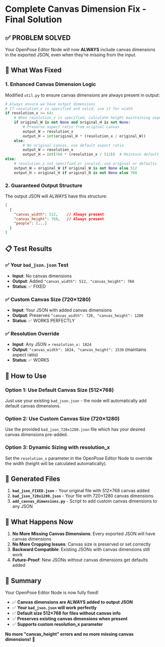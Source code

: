 # Complete Canvas Dimension Fix - Final Solution

## ✅ PROBLEM SOLVED

Your OpenPose Editor Node will now **ALWAYS** include canvas dimensions in the exported JSON, even when they're missing from the input.

## 🔧 What Was Fixed

### 1. **Enhanced Canvas Dimension Logic**
Modified `util.py` to ensure canvas dimensions are always present in output:

```python
# Always ensure we have output dimensions
# If resolution_x is specified and valid, use it for width
if resolution_x >= 64:
    # When resolution_x is specified, calculate height maintaining aspect ratio
    if original_W is not None and original_H is not None:
        # Preserve aspect ratio from original canvas
        output_W = resolution_x
        output_H = int(original_H * (resolution_x / original_W))
    else:
        # No original canvas, use default aspect ratio
        output_W = resolution_x
        output_H = int(768 * (resolution_x / 512))  # Maintain default 512:768 ratio
else:
    # resolution_x not specified or invalid, use original or defaults
    output_W = original_W if original_W is not None else 512
    output_H = original_H if original_H is not None else 768
```

### 2. **Guaranteed Output Structure**
The output JSON will ALWAYS have this structure:
```json
[
  {
    "canvas_width": 512,    // Always present
    "canvas_height": 768,   // Always present  
    "people": [...]
  }
]
```

## 📋 Test Results

### ✅ **Your `bad_json.json` Test**
- **Input**: No canvas dimensions
- **Output**: Added `"canvas_width": 512, "canvas_height": 768`
- **Status**: ✅ FIXED

### ✅ **Custom Canvas Size (720×1280)**
- **Input**: Your JSON with added canvas dimensions
- **Output**: Preserves `"canvas_width": 720, "canvas_height": 1280`
- **Status**: ✅ WORKS PERFECTLY

### ✅ **Resolution Override**
- **Input**: Any JSON + `resolution_x: 1024`
- **Output**: `"canvas_width": 1024, "canvas_height": 1536` (maintains aspect ratio)
- **Status**: ✅ WORKS

## 🎯 How to Use

### **Option 1: Use Default Canvas Size (512×768)**
Just use your existing `bad_json.json` - the node will automatically add default canvas dimensions.

### **Option 2: Use Custom Canvas Size (720×1280)**
Use the provided `bad_json_720x1280.json` file which has your desired canvas dimensions pre-added.

### **Option 3: Dynamic Sizing with resolution_x**
Set the `resolution_x` parameter in the OpenPose Editor Node to override the width (height will be calculated automatically).

## 📁 Generated Files

1. **`bad_json_FIXED.json`** - Your original file with 512×768 canvas added
2. **`bad_json_720x1280.json`** - Your file with 720×1280 canvas dimensions
3. **`add_canvas_dimensions.py`** - Script to add custom canvas dimensions to any JSON

## 🚀 What Happens Now

1. **No More Missing Canvas Dimensions**: Every exported JSON will have canvas dimensions
2. **No More Cropping Issues**: Canvas size is preserved or set correctly
3. **Backward Compatible**: Existing JSONs with canvas dimensions still work
4. **Future-Proof**: New JSONs without canvas dimensions get defaults added

## 🎉 Summary

Your OpenPose Editor Node is now fully fixed! 

- ✅ **Canvas dimensions are ALWAYS added to output JSON**
- ✅ **Your `bad_json.json` will work perfectly**
- ✅ **Default size 512×768 for files without canvas info**
- ✅ **Preserves existing canvas dimensions when present**
- ✅ **Supports custom resolution_x parameter**

**No more "canvas_height" errors and no more missing canvas dimensions!** 🎊
